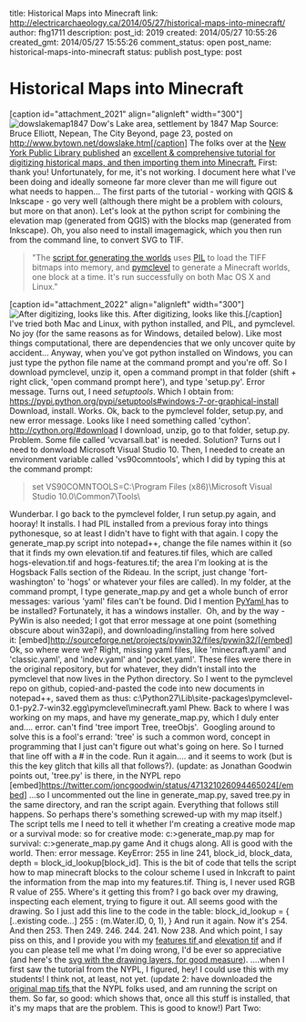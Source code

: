 title: Historical Maps into Minecraft
link: http://electricarchaeology.ca/2014/05/27/historical-maps-into-minecraft/
author: fhg1711
description: 
post_id: 2019
created: 2014/05/27 10:55:26
created_gmt: 2014/05/27 15:55:26
comment_status: open
post_name: historical-maps-into-minecraft
status: publish
post_type: post

# Historical Maps into Minecraft

[caption id="attachment_2021" align="alignleft" width="300"]![dowslakemap1847](http://electricarchaeologist.files.wordpress.com/2014/05/dowslakemap1847.jpg?w=300) Dow's Lake area, settlement by 1847 Map Source: Bruce Elliott, Nepean, The City Beyond, page 23, posted on http://www.bytown.net/dowslake.htm[/caption] The folks over at the [New York Public Library published](http://www.nypl.org/blog/2014/05/05/historical-maps-minecraft) an [excellent & comprehensive tutorial for digitizing historical maps, and then importing them into Minecraft.](https://github.com/NYPL/historical-minecraft/) First: thank you! Unfortunately, for me, it's not working. I document here what I've been doing and ideally someone far more clever than me will figure out what needs to happen... The first parts of the tutorial - working with QGIS & Inkscape - go very well (although there might be a problem with colours, but more on that anon). Let's look at the python script for combining the elevation map (generated from QGIS) with the blocks map (generated from Inkscape). Oh, you also need to install imagemagick, which you then run from the command line, to convert SVG to TIF. 

> "The [script for generating the worlds](https://github.com/NYPL/historical-minecraft/blob/master/fort-washington/generate_map.py) uses [PIL](http://www.pythonware.com/products/pil/) to load the TIFF bitmaps into memory, and [pymclevel](https://github.com/mcedit/pymclevel) to generate a Minecraft worlds, one block at a time. It's run successfully on both Mac OS X and Linux."

[caption id="attachment_2022" align="alignleft" width="300"]![After digitizing, looks like this.](http://electricarchaeologist.files.wordpress.com/2014/05/hogs-features.jpg?w=300) After digitizing, looks like this.[/caption] I've tried both Mac and Linux, with python installed, and PIL, and pymclevel. No joy (for the same reasons as for Windows, detailed below). Like most things computational, there are dependencies that we only uncover quite by accident... Anyway, when you've got python installed on Windows, you can just type the python file name at the command prompt and you're off. So I download pymclevel, unzip it, open a command prompt in that folder (shift + right click, 'open command prompt here'), and type 'setup.py'. Error message. Turns out, I need _setuptools_. Which I obtain from: <https://pypi.python.org/pypi/setuptools#windows-7-or-graphical-install> Download, install. Works. Ok, back to the pymclevel folder, setup.py, and new error message. Looks like I need something called 'cython'. <http://cython.org/#download> I download, unzip, go to that folder, setup.py. Problem. Some file called 'vcvarsall.bat' is needed. Solution? Turns out I need to donwload Microsoft Visual Studio 10. Then, I needed to create an environment variable called 'vs90comntools', which I did by typing this at the command prompt: 

> set VS90COMNTOOLS=C:\Program Files (x86)\Microsoft Visual Studio 10.0\Common7\Tools\

Wunderbar. I go back to the pymclevel folder, I run setup.py again, and hooray! It installs. I had PIL installed from a previous foray into things pythonesque, so at least I didn't have to fight with that again. I copy the generate_map.py script into notepad++, change the file names within it (so that it finds my own elevation.tif and features.tif files, which are called hogs-elevation.tif and hogs-features.tif; the area I'm looking at is the Hogsback Falls section of the Rideau. In the script, just change 'fort-washington' to 'hogs' or whatever your files are called). In my folder, at the command prompt, I type generate_map.py and get a whole bunch of error messages: various 'yaml' files can't be found. Did I mention [PyYaml ](http://pyyaml.org/)has to be installed? Fortunately, it has a windows installer.  Oh, and by the way - PyWin is also needed; I got that error message at one point (something obscure about win32api), and downloading/installing from here solved it: [embed]http://sourceforge.net/projects/pywin32/files/pywin32/[/embed] Ok, so where were we? Right, missing yaml files, like 'minecraft.yaml' and 'classic.yaml', and 'indev.yaml' and 'pocket.yaml'. These files were there in the original repository, but for whatever, they didn't install into the pymclevel that now lives in the Python directory. So I went to the pymclevel repo on github, copied-and-pasted the code into new documents in notepad++, saved them as thus: c:\Python27\Lib\site-packages\pymclevel-0.1-py2.7-win32.egg\pymclevel\minecraft.yaml Phew. Back to where I was working on my maps, and have my generate_map.py, which I duly enter and.... error. can't find 'tree import Tree, treeObjs'.  Googling around to solve this is a fool's errand: 'tree' is such a common word, concept in programming that I just can't figure out what's going on here. So I turned that line off with a # in the code. Run it again.... and it seems to work (but is this the key glitch that kills all that follows?). (update: as Jonathan Goodwin points out, 'tree.py' is there, in the NYPL repo [embed]https://twitter.com/joncgoodwin/status/471321026094465024[/embed] ...so I uncommented out the line in generate_map.py, saved tree.py in the same directory, and ran the script again. Everything that follows still happens. So perhaps there's something screwed-up with my map itself.) The script tells me I need to tell it whether I'm creating a creative mode map or a survival mode: so for creative mode: c:>generate_map.py map for survival: c:>generate_map.py game And it chugs along. All is good with the world. Then: error message. KeyError: 255 in line 241, block_id, block_data, depth = block_id_lookup[block_id]. This is the bit of code that tells the script how to map minecraft blocks to the colour scheme I used in Inkcraft to paint the information from the map into my features.tif. Thing is, I never used RGB R value of 255. Where's it getting this from? I go back over my drawing, inspecting each element, trying to figure it out. All seems good with the drawing. So I just add this line to the code in the table: block_id_lookup = { [..existing code...] 255 : (m.Water.ID, 0, 1), } And run it again. Now it's 254. And then 253. Then 249. 246. 244. 241. Now 238. And which point, I say piss on this, and I provide you with my [features tif ](https://dl.dropboxusercontent.com/u/37716296/hogsback/hogs-features.tif)and [elevation tif](https://dl.dropboxusercontent.com/u/37716296/hogsback/hogs-elevation.tif) and if you can please tell me what I'm doing wrong, I'd be ever so appreciative (and here's the [svg with the drawing layers, for good measure](https://dl.dropboxusercontent.com/u/37716296/hogsback/traced-hogsback.svg)). ....when I first saw the tutorial from the NYPL, I figured, hey! I could use this with my students! I think not, at least, not yet. (update 2: have downloaded the [original map tifs ](https://github.com/NYPL/historical-minecraft/tree/master/fort-washington)that the NYPL folks used, and am running the script on them. So far, so good: which shows that, once all this stuff is installed, that it's my maps that are the problem. This is good to know!) Part Two: